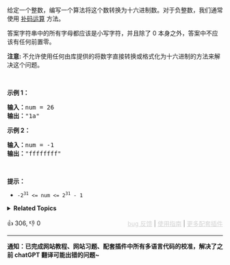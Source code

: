 <p>给定一个整数，编写一个算法将这个数转换为十六进制数。对于负整数，我们通常使用&nbsp;<a href="https://baike.baidu.com/item/%E8%A1%A5%E7%A0%81/6854613?fr=aladdin">补码运算</a>&nbsp;方法。</p>

<p>答案字符串中的所有字母都应该是小写字符，并且除了 0 本身之外，答案中不应该有任何前置零。</p>

<p><strong>注意: </strong>不允许使用任何由库提供的将数字直接转换或格式化为十六进制的方法来解决这个问题。</p>

<p>&nbsp;</p>

<p><strong class="example">示例 1：</strong></p>

<pre>
<b>输入：</b>num = 26
<b>输出：</b>"1a"
</pre>

<p><strong class="example">示例 2：</strong></p>

<pre>
<b>输入：</b>num = -1
<b>输出：</b>"ffffffff"
</pre>

<p>&nbsp;</p>

<p><strong>提示：</strong></p>

<ul> 
 <li><code>-2<sup>31</sup> &lt;= num &lt;= 2<sup>31</sup> - 1</code></li> 
</ul>

<details><summary><strong>Related Topics</strong></summary>位运算 | 数学</details><br>

<div>👍 306, 👎 0<span style='float: right;'><span style='color: gray;'><a href='https://github.com/labuladong/fucking-algorithm/issues' target='_blank' style='color: lightgray;text-decoration: underline;'>bug 反馈</a> | <a href='https://labuladong.online/algo/fname.html?fname=jb插件简介' target='_blank' style='color: lightgray;text-decoration: underline;'>使用指南</a> | <a href='https://labuladong.online/algo/' target='_blank' style='color: lightgray;text-decoration: underline;'>更多配套插件</a></span></span></div>

<div id="labuladong"><hr>

**通知：已完成网站教程、网站习题、配套插件中所有多语言代码的校准，解决了之前 chatGPT 翻译可能出错的问题~**

</div>

